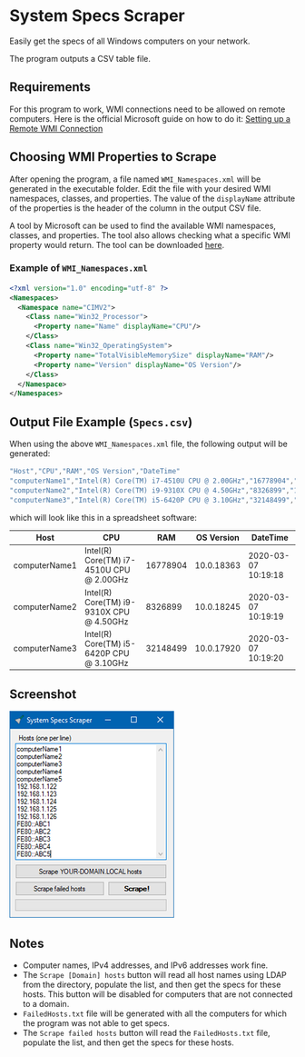 # System Specs Scraper

Easily get the specs of all Windows computers on your network.

The program outputs a CSV table file.

## Requirements

For this program to work, WMI connections need to be allowed on remote computers. Here is the official Microsoft guide on how to do it:
[Setting up a Remote WMI Connection](https://docs.microsoft.com/en-us/windows/win32/wmisdk/connecting-to-wmi-remotely-starting-with-vista)

## Choosing WMI Properties to Scrape

After opening the program, a file named `WMI_Namespaces.xml` will be generated in the executable folder. Edit the file with your desired WMI namespaces, classes, and properties. The value of the  `displayName` attribute of the properties is the header of the column in the output CSV file.

A tool by Microsoft can be used to find the available WMI namespaces, classes, and properties. The tool also allows checking what a specific WMI property would return. The tool can be downloaded [here](https://www.microsoft.com/en-us/download/details.aspx?id=8572).

### Example of `WMI_Namespaces.xml`

```xml
<?xml version="1.0" encoding="utf-8" ?>
<Namespaces>
  <Namespace name="CIMV2">
    <Class name="Win32_Processor">
      <Property name="Name" displayName="CPU"/>
    </Class>
    <Class name="Win32_OperatingSystem">
      <Property name="TotalVisibleMemorySize" displayName="RAM"/>
      <Property name="Version" displayName="OS Version"/>
    </Class>
  </Namespace>
</Namespaces>
```

## Output File Example (`Specs.csv`)

When using the above `WMI_Namespaces.xml` file, the following output will be generated:

```cs
"Host","CPU","RAM","OS Version","DateTime"
"computerName1","Intel(R) Core(TM) i7-4510U CPU @ 2.00GHz","16778904","10.0.18363","2020-03-07 10:19:18"
"computerName2","Intel(R) Core(TM) i9-9310X CPU @ 4.50GHz","8326899","10.0.18245","2020-03-07 10:19:19"
"computerName3","Intel(R) Core(TM) i5-6420P CPU @ 3.10GHz","32148499","10.0.17920","2020-03-07 10:19:20"
```

which will look like this in a spreadsheet software:

Host|CPU|RAM|OS Version|DateTime
-|-|-|-|-
computerName1|Intel(R) Core(TM) i7-4510U CPU @ 2.00GHz|16778904|10.0.18363|2020-03-07 10:19:18
computerName2|Intel(R) Core(TM) i9-9310X CPU @ 4.50GHz|8326899|10.0.18245|2020-03-07 10:19:19
computerName3|Intel(R) Core(TM) i5-6420P CPU @ 3.10GHz|32148499|10.0.17920|2020-03-07 10:19:20

## Screenshot

![Screenshot](media/screenshot.png)

## Notes

* Computer names, IPv4 addresses, and IPv6 addresses work fine.
* The `Scrape [Domain] hosts` button will read all host names using LDAP from the directory, populate the list, and then get the specs for these hosts. This button will be disabled for computers that are not connected to a domain.
* `FailedHosts.txt` file will be generated with all the computers for which the program was not able to get specs.
* The `Scrape failed hosts` button will read the `FailedHosts.txt` file, populate the list, and then get the specs for these hosts.
